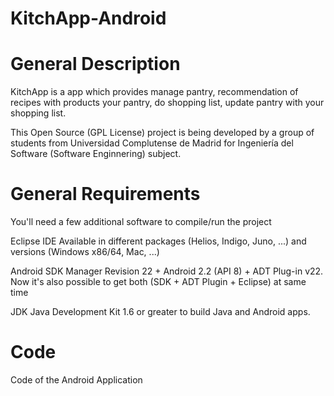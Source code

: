 KitchApp-Android
================

General Description
===================

KitchApp is a app which provides manage pantry, recommendation of recipes with products your pantry, do shopping list, update pantry with your shopping list.

This Open Source (GPL License) project is being developed by a group of students from Universidad Complutense de Madrid for Ingeniería del Software (Software Enginnering) subject.


General Requirements
====================

You'll need a few additional software to compile/run the project

Eclipse IDE Available in different packages (Helios, Indigo, Juno, ...) and versions (Windows x86/64, Mac, ...)

Android SDK Manager Revision 22 + Android 2.2 (API 8) + ADT Plug-in v22. Now it's also possible to get both (SDK + ADT Plugin + Eclipse) at same time

JDK Java Development Kit 1.6 or greater to build Java and Android apps.

Code
====

Code of the Android Application
